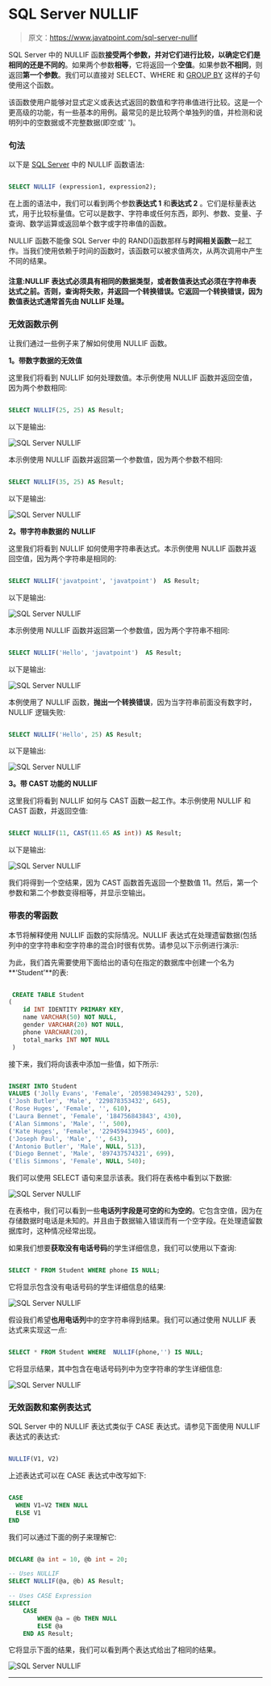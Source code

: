 # SQL Server NULLIF

> 原文：<https://www.javatpoint.com/sql-server-nullif>

SQL Server 中的 NULLIF 函数**接受两个参数，并对它们进行比较，以确定它们是相同的还是不同的**。如果两个参数**相等**，它将返回一个**空值**。如果参数**不相同**，则返回**第一个参数**。我们可以直接对 SELECT、WHERE 和 [GROUP BY](https://www.javatpoint.com/sql-server-group-by-clause) 这样的子句使用这个函数。

该函数使用户能够对显式定义或表达式返回的数值和字符串值进行比较。这是一个更高级的功能，有一些基本的用例。最常见的是比较两个单独列的值，并检测和说明列中的空数据或不完整数据(即空或' ')。

### 句法

以下是 [SQL Server](https://www.javatpoint.com/sql-server-tutorial) 中的 NULLIF 函数语法:

```sql

SELECT NULLIF (expression1, expression2);

```

在上面的语法中，我们可以看到两个参数**表达式 1** 和**表达式 2** 。它们是标量表达式，用于比较标量值。它可以是数字、字符串或任何东西，即列、参数、变量、子查询、数学运算或返回单个数字或字符串值的函数。

NULLIF 函数不能像 SQL Server 中的 RAND()函数那样与**时间相关函数**一起工作。当我们使用依赖于时间的函数时，该函数可以被求值两次，从两次调用中产生不同的结果。

#### 注意:NULLIF 表达式必须具有相同的数据类型，或者数值表达式必须在字符串表达式之前。否则，查询将失败，并返回一个转换错误。它返回一个转换错误，因为数值表达式通常首先由 NULLIF 处理。

### 无效函数示例

让我们通过一些例子来了解如何使用 NULLIF 函数。

**1。带数字数据的无效值**

这里我们将看到 NULLIF 如何处理数值。本示例使用 NULLIF 函数并返回空值，因为两个参数相同:

```sql

SELECT NULLIF(25, 25) AS Result; 

```

以下是输出:

![SQL Server NULLIF](img/ad7b1455a01530cafa824bc3dff61f9c.png)

本示例使用 NULLIF 函数并返回第一个参数值，因为两个参数不相同:

```sql

SELECT NULLIF(35, 25) AS Result;

```

以下是输出:

![SQL Server NULLIF](img/59c4f95cce74095c4523f288f5f35c26.png)

**2。带字符串数据的 NULLIF**

这里我们将看到 NULLIF 如何使用字符串表达式。本示例使用 NULLIF 函数并返回空值，因为两个字符串是相同的:

```sql

SELECT NULLIF('javatpoint', 'javatpoint')  AS Result;

```

以下是输出:

![SQL Server NULLIF](img/99dc8c11034ed29dbd0d76a285de9cf6.png)

本示例使用 NULLIF 函数并返回第一个参数值，因为两个字符串不相同:

```sql

SELECT NULLIF('Hello', 'javatpoint')  AS Result;

```

以下是输出:

![SQL Server NULLIF](img/4d971d73e663aab8c0bb43f3a1d373bb.png)

本例使用了 NULLIF 函数，**抛出一个转换错误**，因为当字符串前面没有数字时，NULLIF 逻辑失败:

```sql

SELECT NULLIF('Hello', 25) AS Result;

```

以下是输出:

![SQL Server NULLIF](img/51446fd58d73fb71bd5da22dd344006b.png)

**3。带 CAST 功能的 NULLIF**

这里我们将看到 NULLIF 如何与 CAST 函数一起工作。本示例使用 NULLIF 和 CAST 函数，并返回空值:

```sql

SELECT NULLIF(11, CAST(11.65 AS int)) AS Result;

```

以下是输出:

![SQL Server NULLIF](img/61351b7075e54ccb68ecc9321ffecca3.png)

我们将得到一个空结果，因为 CAST 函数首先返回一个整数值 11。然后，第一个参数和第二个参数变得相等，并显示空输出。

### 带表的零函数

本节将解释使用 NULLIF 函数的实际情况。NULLIF 表达式在处理遗留数据(包括列中的空字符串和空字符串的混合)时很有优势。请参见以下示例进行演示:

为此，我们首先需要使用下面给出的语句在指定的数据库中创建一个名为**‘Student’**的表:

```sql

 CREATE TABLE Student
(
    id INT IDENTITY PRIMARY KEY,
    name VARCHAR(50) NOT NULL,
    gender VARCHAR(20) NOT NULL,
    phone VARCHAR(20), 
    total_marks INT NOT NULL
 )

```

接下来，我们将向该表中添加一些值，如下所示:

```sql

INSERT INTO Student 
VALUES ('Jolly Evans', 'Female', '205983494293', 520), 
('Josh Butler', 'Male', '229878353432', 645), 
('Rose Huges', 'Female', '', 610), 
('Laura Bennet', 'Female', '184756843843', 430), 
('Alan Simmons', 'Male', '', 500), 
('Kate Huges', 'Female', '229459433945', 600), 
('Joseph Paul', 'Male', '', 643), 
('Antonio Butler', 'Male', NULL, 513), 
('Diego Bennet', 'Male', '897437574321', 699), 
('Elis Simmons', 'Female', NULL, 540);

```

我们可以使用 SELECT 语句来显示该表。我们将在表格中看到以下数据:

![SQL Server NULLIF](img/8d05120f7392d1241c46de3fce68d1ea.png)

在表格中，我们可以看到一些**电话列字段是可空的**和**为空的**。它包含空值，因为在存储数据时电话是未知的。并且由于数据输入错误而有一个空字段。在处理遗留数据库时，这种情况经常出现。

如果我们想要**获取没有电话号码**的学生详细信息，我们可以使用以下查询:

```sql

SELECT * FROM Student WHERE phone IS NULL;

```

它将显示包含没有电话号码的学生详细信息的结果:

![SQL Server NULLIF](img/a1d70e122579e6aefd6b222d4b99ebe4.png)

假设我们希望**也用电话列**中的空字符串得到结果。我们可以通过使用 NULLIF 表达式来实现这一点:

```sql

SELECT * FROM Student WHERE  NULLIF(phone,'') IS NULL;

```

它将显示结果，其中包含在电话号码列中为空字符串的学生详细信息:

![SQL Server NULLIF](img/9e61b8ebd86aaeebe84ae9ab938b1047.png)

### 无效函数和案例表达式

SQL Server 中的 NULLIF 表达式类似于 CASE 表达式。请参见下面使用 NULLIF 表达式的表达式:

```sql

NULLIF(V1, V2)

```

上述表达式可以在 CASE 表达式中改写如下:

```sql

CASE 
  WHEN V1=V2 THEN NULL 
  ELSE V1 
END

```

我们可以通过下面的例子来理解它:

```sql

DECLARE @a int = 10, @b int = 20;

-- Uses NULLIF
SELECT NULLIF(@a, @b) AS Result;

-- Uses CASE Expression
SELECT
    CASE
        WHEN @a = @b THEN NULL
        ELSE @a
    END AS Result;

```

它将显示下面的结果，我们可以看到两个表达式给出了相同的结果。

![SQL Server NULLIF](img/929a8b312520f83178c6a3d59f00e10c.png)

* * *